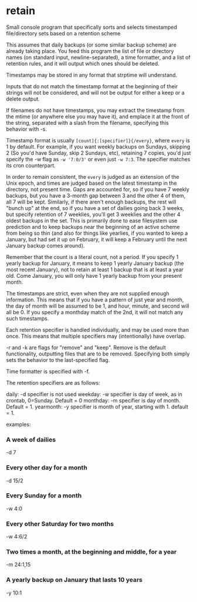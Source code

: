 # retain
Small console program that specifically sorts and selects timestamped
file/directory sets based on a retention scheme

This assumes that daily backups (or some similar backup scheme) are already
taking place.  You feed this program the list of file or directory names (on
standard input, newline-separated), a time formatter, and a list of retention
rules, and it will output which ones should be deleted.

Timestamps may be stored in any format that strptime will understand.

Inputs that do not match the timestamp format at the beginning of their strings
will not be considered, and will not be output for either a keep or a delete
output.

If filenames do not have timestamps, you may extract the timestamp from the
mtime (or anywhere else you may have it), and emplace it at the front of the
string, separated with a slash from the filename, specifying this behavior with
-s.

Timestamp format is usually `[count]{:[specifier]}{/every}`, where `every` is 1
by default.
For example, if you want weekly backups on Sundays, skipping 2 (So you'd have
Sunday, skip 2 Sundays, etc), retaining 7 copies, you'd just specify the -w
flag as `-w '7:0/3'` or even just `-w 7:3`.
The specifier matches its cron counterpart.


In order to remain consistent, the `every` is judged as an extension of the
Unix epoch, and times are judged based on the latest timestamp in the
directory, not present time.  Gaps are accounted for, so if you have 7 weekly
backups, but you have a 3-month gap between 3 and the other 4 of them, all 7
will be kept. Similarly, if there aren't enough backups, the rest will "bunch
up" at the end, so if you have a set of dailies going back 3 weeks, but specify
retention of 7 weeklies, you'll get 3 weeklies and the other 4 oldest backups
in the set.  This is primarily done to ease filesystem use prediction and to
keep backups near the beginning of an active scheme from being so thin (and
also for things like yearlies, if you wanted to keep a January, but had set it
up on February, it will keep a February until the next January backup comes
around).

Remember that the count is a literal count, not a period.  If you specify 1
yearly backup for January, it means to keep 1 yearly January backup (the most
recent January), not to retain at least 1 backup that is at least a year old.
Come January, you will only have 1 yearly backup from your present month.

The timestamps are strict, even when they are not supplied enough information.
This means that if you have a pattern of just year and month, the day of month
will be assumed to be 1, and hour, minute, and second will all be 0.  If you
specify a monthday match of the 2nd, it will not match any such timestamps.

Each retention specifier is handled individually, and may be used more than
once.  This means that multiple specifiers may (intentionally) have overlap.

-r and -k are flags for "remove" and "keep".  Remove is the default
functionality, outputting files that are to be removed.  Specifying both simply
sets the behavior to the last-specified flag.

Time formatter is specified with -f.

The retention specifiers are as follows:

daily:      -d  specifier is not used
weekday:    -w  specifier is day of week, as in crontab, 0=Sunday. Default = 0
monthday:   -m  specifier is day of month. Default = 1.
yearmonth:  -y  specifier is month of year, starting with 1. default = 1.

examples:

### A week of dailies
-d 7

### Every other day for a month
-d 15/2

### Every Sunday for a month
-w 4:0

### Every other Saturday for two months
-w 4:6/2

### Two times a month, at the beginning and middle, for a year
-m 24:1,15

### A yearly backup on January that lasts 10 years
-y 10:1
